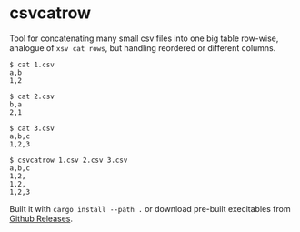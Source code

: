 # csvcatrow 

Tool for concatenating many small csv files into one big table row-wise, analogue of `xsv cat rows`, but handling reordered or different columns.


```
$ cat 1.csv
a,b
1,2

$ cat 2.csv
b,a
2,1

$ cat 3.csv
a,b,c
1,2,3

$ csvcatrow 1.csv 2.csv 3.csv
a,b,c
1,2,
1,2,
1,2,3
```

Built it with `cargo install --path .` or download pre-built execitables from [Github Releases]().

